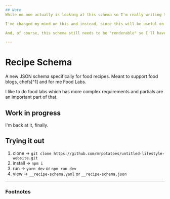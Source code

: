 ```yaml
---
## Note
While no one actually is looking at this schema so I'm really writing this for myself; I plan to start work on this again but slowly. One major change will be that I plan to change this from a `Recipe Schema` to an `Instructions/Directions Schema`. The schema that I was hyper-lazily putting together was incredibly verbose so that there was the flexibility to render an extremely detailed recipe or bare bones (more of what would be done in an actual resturant).

I've changed my mind on this and instead, since this will be useful on the website still, I will make the `Recipe Schema` **_extend_** the `Instructions/Directions Schema`. If that's possible (should be, I don't see why not off the top of the dome). Then, that offers the oppertunity to use the `Instructions/Directions Schema` in other projects or websites where it makes sense for highly detailed or verbose instructions.

And, of course, this schema still needs to be "renderable" so I'll have a bunch of examples to show it off[^rendering]

---
```


# Recipe Schema
A new JSON schema specifically for food recipes. Meant to support food blogs, chefs[^1] and for me Food Labs.

I like to do food labs which has more complex requirements and partials are an important part of that. 

## Work in progress
I'm back at it, finally. 

## Trying it out
1. clone → `git clone https://github.com/mrpotatoes/untitled-lifestyle-website.git`
1. install → `npm i`
1. run → `yarn dev` or `npm run dev`
1. view → `__recipe-schema.yaml` or `__recipe-schema.json`

----
### Footnotes
[^rendering]: Clearly this will be for myself since I don't believe anyone will care about this schema, not really.

